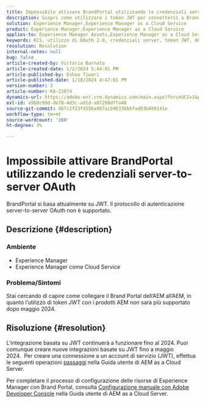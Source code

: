 ```yaml
---
title: Impossibile attivare BrandPortal utilizzando le credenziali server-to-server OAuth
description: Scopri come utilizzare i token JWT per connettersi a Brand Portal, in quanto OAuth Server-to-Server non è supportato.
solution: Experience Manager,Experience Manager as a Cloud Service
product: Experience Manager,Experience Manager as a Cloud Service
applies-to: Experience Manager Assets,Experience Manager as a Cloud Service,Experience Manager
keywords: KCS, utilizzo di OAuth 2.0, credenziali server, token JWT, AEM, Brand Portal, server-to-server
resolution: Resolution
internal-notes: null
bug: false
article-created-by: Victoria Barnato
article-created-date: 1/2/2024 5:44:01 PM
article-published-by: Eshaa Tiwari
article-published-date: 1/18/2024 4:47:01 PM
version-number: 3
article-number: KA-22074
dynamics-url: https://adobe-ent.crm.dynamics.com/main.aspx?forceUCI=1&pagetype=entityrecord&etn=knowledgearticle&id=80a2c382-96a9-ee11-be37-6045bd006268
exl-id: a9b8c99d-de78-4d3c-ad1d-a07208dffa48
source-git-commit: 46fc2f23fd556a987acb96338b6fad03b489141e
workflow-type: tm+mt
source-wordcount: '169'
ht-degree: 3%

---
```


# Impossibile attivare BrandPortal utilizzando le credenziali server-to-server OAuth


BrandPortal si basa attualmente su JWT. Il protocollo di autenticazione server-to-server OAuth non è supportato.

## Descrizione {#description}


### <b>Ambiente </b>

- Experience Manager
- Experience Manager come Cloud Service


### <b>Problema/Sintomi</b>

Stai cercando di capire come collegare il Brand Portal dell’AEM all’AEM, in quanto l’utilizzo di token JWT con i prodotti AEM non sarà più supportato dopo maggio 2024.




## Risoluzione {#resolution}




L’integrazione basata su JWT continuerà a funzionare fino al 2024. Puoi comunque creare nuove integrazioni basate su JWT fino a maggio 2024.  Per creare una connessione a un account di servizio (JWT), effettua le seguenti operazioni [passaggi](https://experienceleague.adobe.com/docs/experience-manager-cloud-service/content/assets/brand-portal/configure-aem-assets-with-brand-portal.html?lang=en#createnewintegration) nella Guida utente di AEM as a Cloud Server.



Per completare il processo di configurazione delle risorse di Experience Manager con Brand Portal, consulta [Configurazione manuale con Adobe Developer Console](https://experienceleague.adobe.com/docs/experience-manager-cloud-service/content/assets/brand-portal/configure-aem-assets-with-brand-portal.html?lang=en#manual-configuration) nella Guida utente di AEM as a Cloud Server.

